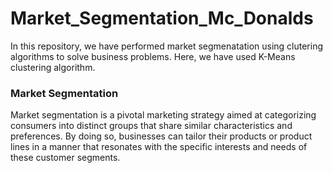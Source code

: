 # Market_Segmentation_Mc_Donalds
In this repository, we have performed market segmenatation using clutering algorithms to solve business problems. Here, we have used K-Means clustering algorithm.
### Market Segmentation  
Market segmentation is a pivotal marketing strategy aimed at categorizing consumers into distinct groups that share similar characteristics and preferences. By doing so, businesses can tailor their products or product lines in a manner that resonates with the specific interests and needs of these customer segments.
